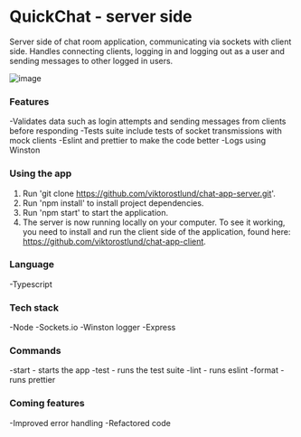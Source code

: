 # QuickChat - server side

Server side of chat room application, communicating via sockets with client side. Handles connecting clients, logging in and logging out as a user and sending messages to other logged in users.

![image](https://user-images.githubusercontent.com/59824446/80713110-3808ac80-8af3-11ea-9476-55e35264b1aa.png)

### Features
-Validates data such as login attempts and sending messages from clients before responding
-Tests suite include tests of socket transmissions with mock clients
-Eslint and prettier to make the code better
-Logs using Winston

### Using the app
1. Run 'git clone https://github.com/viktorostlund/chat-app-server.git'.
2. Run 'npm install' to install project dependencies.
3. Run 'npm start' to start the application.
4. The server is now running locally on your computer. To see it working, you need to install and run the client side of the application, found here: https://github.com/viktorostlund/chat-app-client.

### Language
-Typescript

### Tech stack
-Node
-Sockets.io
-Winston logger
-Express

### Commands
-start - starts the app
-test - runs the test suite
-lint - runs eslint
-format - runs prettier

### Coming features
-Improved error handling
-Refactored code
